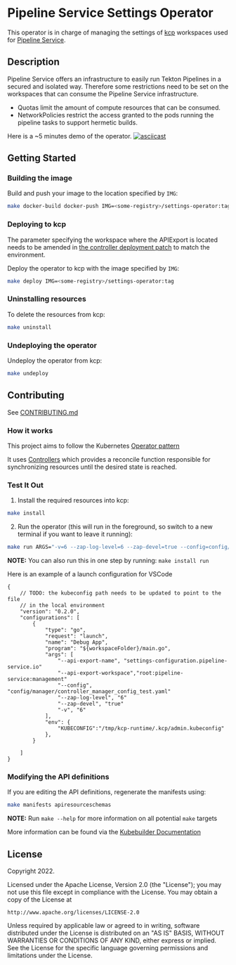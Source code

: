 # Pipeline Service Settings Operator

This operator is in charge of managing the settings of [kcp](https://github.com/kcp-dev/kcp) workspaces used for [Pipeline Service](https://github.com/openshift-pipelines/pipeline-service).

## Description

Pipeline Service offers an infrastructure to easily run Tekton Pipelines in a secured and isolated way. Therefore some restrictions need to be set on the workspaces that can consume the Pipeline Service infrastructure.

- Quotas limit the amount of compute resources that can be consumed.
- NetworkPolicies restrict the access granted to the pods running the pipeline tasks to support hermetic builds.

Here is a  ~5 minutes demo  of the operator.
[![asciicast](https://asciinema.org/a/524246.svg)](https://asciinema.org/a/524246)

## Getting Started

### Building the image

Build and push your image to the location specified by `IMG`:

```sh
make docker-build docker-push IMG=<some-registry>/settings-operator:tag
```

### Deploying to kcp

The parameter specifying the workspace where the APIExport is located needs to be amended in [the controller deployment patch](config/default/manager_config_patch.yaml) to match the environment.
 
Deploy the operator to kcp with the image specified by `IMG`:

```sh
make deploy IMG=<some-registry>/settings-operator:tag
```

### Uninstalling resources

To delete the resources from kcp:

```sh
make uninstall
```

### Undeploying the operator

Undeploy the operator from kcp:

```sh
make undeploy
```

## Contributing

See [CONTRIBUTING.md](CONTRIBUTING.md)

### How it works

This project aims to follow the Kubernetes [Operator pattern](https://kubernetes.io/docs/concepts/extend-kubernetes/operator/)

It uses [Controllers](https://kubernetes.io/docs/concepts/architecture/controller/) 
which provides a reconcile function responsible for synchronizing resources until the desired state is reached. 

### Test It Out

1. Install the required resources into kcp:

```sh
make install
```

2. Run the operator (this will run in the foreground, so switch to a new terminal if you want to leave it running):

```sh
make run ARGS="-v=6 --zap-log-level=6 --zap-devel=true --config=config/manager/controller_manager_config_test.yaml --api-export-name=settings-configuration.pipeline-service.io --api-export-workspace=<installation-ws>"
```

**NOTE:** You can also run this in one step by running: `make install run`

Here is an example of a launch configuration for VSCode

~~~
{
    // TODO: the kubeconfig path needs to be updated to point to the file
    // in the local environment
    "version": "0.2.0",
    "configurations": [
        {
            "type": "go",
            "request": "launch",
            "name": "Debug App",
            "program": "${workspaceFolder}/main.go",
            "args": [
                "--api-export-name", "settings-configuration.pipeline-service.io"
                "--api-export-workspace","root:pipeline-service:management"
                "--config", "config/manager/controller_manager_config_test.yaml"
                "--zap-log-level", "6"
                "--zap-devel", "true"
                "-v", "6"
            ],
            "env": {
                "KUBECONFIG":"/tmp/kcp-runtime/.kcp/admin.kubeconfig"
            },
        }

    ]
}
~~~

### Modifying the API definitions

If you are editing the API definitions, regenerate the manifests using:

```sh
make manifests apiresourceschemas
```

**NOTE:** Run `make --help` for more information on all potential `make` targets

More information can be found via the [Kubebuilder Documentation](https://book.kubebuilder.io/introduction.html)

## License

Copyright 2022.

Licensed under the Apache License, Version 2.0 (the "License");
you may not use this file except in compliance with the License.
You may obtain a copy of the License at

    http://www.apache.org/licenses/LICENSE-2.0

Unless required by applicable law or agreed to in writing, software
distributed under the License is distributed on an "AS IS" BASIS,
WITHOUT WARRANTIES OR CONDITIONS OF ANY KIND, either express or implied.
See the License for the specific language governing permissions and
limitations under the License.
